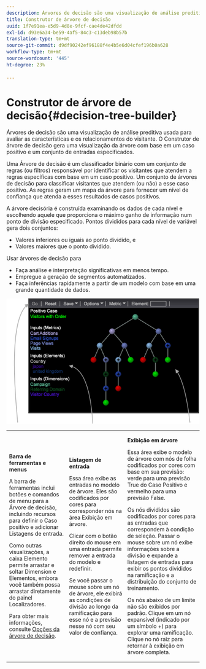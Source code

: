 ```yaml
---
description: Árvores de decisão são uma visualização de análise preditiva usada para avaliar as características e os relacionamentos do visitante. O Construtor de árvore de decisão gera uma visualização da árvore com base em um caso positivo e um conjunto de entradas especificados.
title: Construtor de árvore de decisão
uuid: 1f7e91ea-e5d9-4d8e-9fcf-cae4de42dfdd
exl-id: d93e6a34-be59-4af5-84c3-c13deb98b57b
translation-type: tm+mt
source-git-commit: d9df90242ef96188f4e4b5e6d04cfef196b0a628
workflow-type: tm+mt
source-wordcount: '445'
ht-degree: 23%

---
```


# Construtor de árvore de decisão{#decision-tree-builder}

Árvores de decisão são uma visualização de análise preditiva usada para avaliar as características e os relacionamentos do visitante. O Construtor de árvore de decisão gera uma visualização da árvore com base em um caso positivo e um conjunto de entradas especificados.

Uma Árvore de decisão é um classificador binário com um conjunto de regras (ou filtros) responsável por identificar os visitantes que atendem a regras específicas com base em um caso positivo. Um conjunto de árvores de decisão para classificar visitantes que atendem (ou não) a esse caso positivo. As regras geram um mapa da árvore para fornecer um nível de confiança que atenda a esses resultados de casos positivos.

A árvore decisória é construída examinando os dados de cada nível e escolhendo aquele que proporciona o máximo ganho de informação num ponto de divisão especificado. Pontos divididos para cada nível de variável gera dois conjuntos:

* Valores inferiores ou iguais ao ponto dividido, e
* Valores maiores que o ponto dividido.

Usar árvores de decisão para

* Faça análise e interpretação significativas em menos tempo.
* Empregue a geração de segmentos automatizados.
* Faça inferências rapidamente a partir de um modelo com base em uma grande quantidade de dados.

![](assets/decision_tree_parts.png)

<table id="table_FCC5D63EF8A843D79B2338BD951025EA"> 
 <tbody> 
  <tr> 
   <td colname="col1"> <p><b>Barra de ferramentas e menus</b> </p> <p>A barra de ferramentas inclui botões e comandos de menu para a Árvore de decisão, incluindo recursos para definir o Caso positivo e adicionar Listagens de entrada. </p> <p>Como outras visualizações, a caixa <span class="uicontrol"> Elemento</span> permite arrastar e soltar Dimension e Elementos, embora você também possa arrastar diretamente do painel Localizadores. </p> <p>Para obter mais informações, consulte <a href="../../../../home/c-get-started/c-analysis-vis/c-decision-trees/c-decision-trees-menu.md#concept-bfc4e80651a243d3966cc770b205606c"> Opções da árvore de decisão</a>. </p> </td> 
   <td colname="col2"> <p><b>Listagem de entrada</b> </p> <p>Essa área exibe as entradas no modelo de árvore. Eles são codificados por cores para corresponder nós na área Exibição em árvore. </p> <p>Clicar com o botão direito do mouse em uma entrada permite remover a entrada do modelo e redefinir. </p> <p>Se você passar o mouse sobre um nó de árvore, ele exibirá as condições de divisão ao longo da ramificação para esse nó e a previsão nesse nó com seu valor de confiança. </p> </td> 
   <td colname="col3"> <p><b>Exibição em árvore</b> </p> <p>Essa área exibe o modelo de árvore com nós de folha codificados por cores com base em sua previsão: verde para uma previsão True do Caso Positivo e vermelho para uma previsão False. </p> <p>Os nós divididos são codificados por cores para as entradas que correspondem à condição de seleção. Passar o mouse sobre um nó exibe informações sobre a divisão e expande a listagem de entradas para exibir os pontos divididos na ramificação e a distribuição do conjunto de treinamento. </p> <p>Os nós abaixo de um limite não são exibidos por padrão. Clique em um nó expansível (indicado por um símbolo +) para explorar uma ramificação. Clique no nó raiz para retornar à exibição em árvore completa. </p> </td> 
  </tr> 
 </tbody> 
</table>

<!-- <a id="section_E800327344194A6DBF37F273D8462E2A"></a> -->
